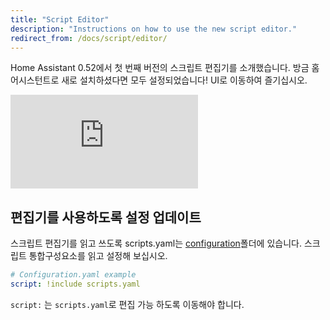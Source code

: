 ```yaml
---
title: "Script Editor"
description: "Instructions on how to use the new script editor."
redirect_from: /docs/script/editor/
---
```


Home Assistant 0.52에서 첫 번째 버전의 스크립트 편집기를 소개했습니다. 방금 홈어시스턴트로 새로 설치하셨다면 모두 설정되었습니다! UI로 이동하여 즐기십시오.

<div class='videoWrapper'>
<iframe src="https://www.youtube.com/embed/_Rntpcj1CGA" frameborder="0" allowfullscreen></iframe>
</div>

## 편집기를 사용하도록 설정 업데이트

스크립트 편집기를 읽고 쓰도록 scripts.yaml는 [configuration](/docs/configuration/)폴더에 있습니다. 스크립트 통합구성요소를 읽고 설정해 보십시오.

```yaml
# Configuration.yaml example
script: !include scripts.yaml
```

`script:` 는 `scripts.yaml`로 편집 가능 하도록 이동해야 합니다.

